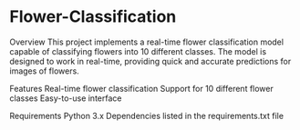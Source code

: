 # Flower-Classification
Overview
This project implements a real-time flower classification model capable of classifying flowers into 10 different classes. The model is designed to work in real-time, providing quick and accurate predictions for images of flowers.

Features
Real-time flower classification
Support for 10 different flower classes
Easy-to-use interface

Requirements
Python 3.x
Dependencies listed in the requirements.txt file

